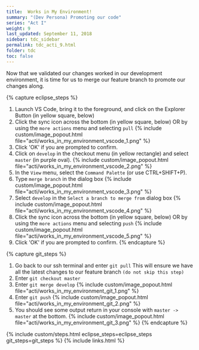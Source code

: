 ```yaml
---
title:  Works in My Environment!
summary: "(Dev Persona) Promoting our code"
series: "Act I"
weight: 9
last_updated: September 11, 2018
sidebar: tdc_sidebar
permalink: tdc_acti_9.html
folder: tdc
toc: false
---
```


Now that we validated our changes worked in our development environment, it is time for us to merge our feature branch to promote our changes along.

{% capture eclipse_steps %}
1. Launch VS Code, bring it to the foreground, and click on the Explorer Button (in yellow square, below)
2. Click the sync icon across the bottom (in yellow square, below) OR by using the `more actions` menu and selecting `pull`
   {% include custom/image_popout.html file="acti/works_in_my_environment_vscode_1.png" %}
3. Click 'OK' if you are prompted to confirm.
4. Click on `develop` in the checkout menu (in yellow rectangle) and select `master` (in purple oval).
   {% include custom/image_popout.html file="acti/works_in_my_environment_vscode_2.png" %}
6. In the `View` menu, select the `Command Palette` (or use CTRL+SHIFT+P).
7. Type `merge branch` in the dialog box
   {% include custom/image_popout.html file="acti/works_in_my_environment_vscode_3.png" %}
8. Select `develop` in the `Select a branch to merge from` dialog box
   {% include custom/image_popout.html file="acti/works_in_my_environment_vscode_4.png" %}
9. Click the sync icon across the bottom (in yellow square, below) OR by using the `more actions` menu and selecting `push`
   {% include custom/image_popout.html file="acti/works_in_my_environment_vscode_5.png" %}
3. Click 'OK' if you are prompted to confirm.
{% endcapture %}

{% capture git_steps %}
1. Go back to our ssh terminal and enter `git pull` This will ensure we have all the latest changes to our feature branch `(do not skip this step)`
3. Enter `git checkout master`
4. Enter `git merge develop`
   {% include custom/image_popout.html file="acti/works_in_my_environment_git_1.png" %}
5. Enter `git push`
   {% include custom/image_popout.html file="acti/works_in_my_environment_git_2.png" %}
7. You should see some output return in your console with `master -> master` at the bottom.
   {% include custom/image_popout.html file="acti/works_in_my_environment_git_3.png" %}
{% endcapture %}

{% include custom/steps.html eclipse_steps=eclipse_steps git_steps=git_steps %}
{% include links.html %}